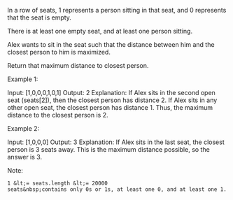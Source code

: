 In a row of seats, 1 represents a person sitting in that seat, and 0 represents that the seat is empty.&nbsp;

There is at least one empty seat, and at least one person sitting.

Alex wants to sit in the seat such that the distance between him and the closest person to him is maximized.&nbsp;

Return that maximum distance to closest person.


Example 1:


Input: [1,0,0,0,1,0,1]
Output: 2
Explanation: 
If Alex sits in the second open seat (seats[2]), then the closest person has distance 2.
If Alex sits in any other open seat, the closest person has distance 1.
Thus, the maximum distance to the closest person is 2.


Example 2:


Input: [1,0,0,0]
Output: 3
Explanation: 
If Alex sits in the last seat, the closest person is 3 seats away.
This is the maximum distance possible, so the answer is 3.


Note:


	1 &lt;= seats.length &lt;= 20000
	seats&nbsp;contains only 0s or 1s, at least one 0, and at least one 1.



